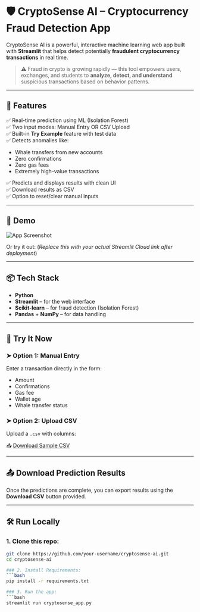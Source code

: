 # 🛡️ CryptoSense AI – Cryptocurrency Fraud Detection App

CryptoSense AI is a powerful, interactive machine learning web app built with **Streamlit** that helps detect potentially **fraudulent cryptocurrency transactions** in real time.

> ⚠️ Fraud in crypto is growing rapidly — this tool empowers users, exchanges, and students to **analyze, detect, and understand** suspicious transactions based on behavior patterns.

---

## 🧠 Features

✅ Real-time prediction using ML (Isolation Forest)  
✅ Two input modes: Manual Entry OR CSV Upload  
✅ Built-in **Try Example** feature with test data  
✅ Detects anomalies like:
- Whale transfers from new accounts
- Zero confirmations
- Zero gas fees
- Extremely high-value transactions

✅ Predicts and displays results with clean UI  
✅ Download results as CSV  
✅ Option to reset/clear manual inputs  

---

## 🚀 Demo

![App Screenshot](https://via.placeholder.com/800x400?text=App+Demo+Screenshot)

Or try it out:
(*Replace this with your actual Streamlit Cloud link after deployment*)

---

## 📦 Tech Stack

- **Python**
- **Streamlit** – for the web interface
- **Scikit-learn** – for fraud detection (Isolation Forest)
- **Pandas** + **NumPy** – for data handling

---

## 🧪 Try It Now

### ➤ Option 1: Manual Entry

Enter a transaction directly in the form:
- Amount
- Confirmations
- Gas fee
- Wallet age
- Whale transfer status

### ➤ Option 2: Upload CSV

Upload a `.csv` with columns:

📥 [Download Sample CSV](https://raw.githubusercontent.com/your-username/your-repo-name/main/sample_transactions.csv)

---

## 📤 Download Prediction Results

Once the predictions are complete, you can export results using the **Download CSV** button provided.

---

## 🛠️ Run Locally

### 1. Clone this repo:
```bash
git clone https://github.com/your-username/cryptosense-ai.git
cd cryptosense-ai

### 2. Install Requirements:
```bash
pip install -r requirements.txt

### 3. Run the app:
```bash
streamlit run cryptosense_app.py




